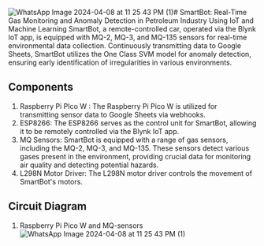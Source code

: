 ![WhatsApp Image 2024-04-08 at 11 25 43 PM (1)](https://github.com/bachewar-bhushan/SmartBot/assets/142074907/7ac61f56-c69f-4369-9dcf-1858dd2c824a)# SmartBot: Real-Time Gas Monitoring and Anomaly Detection in Petroleum Industry Using IoT and Machine Learning
SmartBot, a remote-controlled car, operated via the Blynk IoT app, is equipped with MQ-2, MQ-3, and MQ-135 sensors for real-time environmental data collection. Continuously transmitting data to Google Sheets, SmartBot utilizes the One Class SVM model for anomaly detection, ensuring early identification of irregularities in various environments. 

## Components
1. Raspberry Pi PIco W : The Raspberry Pi Pico W is utilized for transmitting sensor data to Google Sheets via webhooks.
2. ESP8266: The ESP8266 serves as the control unit for SmartBot, allowing it to be remotely controlled via the Blynk IoT app.
3. MQ Sensors: SmartBot is equipped with a range of gas sensors, including the MQ-2, MQ-3, and MQ-135. These sensors detect various gases present in the environment, providing crucial data for monitoring air quality and detecting potential hazards.
4. L298N Motor Driver: The L298N motor driver controls the movement of SmartBot's motors.

## Circuit Diagram 
1. Raspberry Pi Pico W and MQ-sensors
![WhatsApp Image 2024-04-08 at 11 25 43 PM (1)](https://github.com/bachewar-bhushan/SmartBot/assets/142074907/fecacc1b-fa01-4436-8969-2afc7731bb63)
